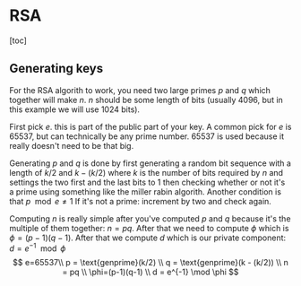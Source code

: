 # RSA

[toc]

## Generating keys

For the RSA algorith to work, you need two large primes $p$ and $q$ which together will make $n$. $n$ should be some length of bits (usually 4096, but in this example we will use 1024 bits).

First pick $e$. this is part of the public part of your key. A common pick for $e$ is $65537$, but can technically be any prime number. $65537$ is used because it really doesn't need to be that big.

Generating $p$ and $q$ is done by first generating a random bit sequence with a length of $k/2$ and $k-(k/2)$ where $k$ is the number of bits required by $n$ and settings the two first and the last bits to 1 then checking whether or not it's a prime using something like the miller rabin algorith. Another condition is that $p \mod e \neq1$ If it's not a prime: increment by two and check again.

Computing $n$ is really simple after you've computed $p$ and $q$ because it's the multiple of them together: $n=pq$. After that we need to compute $\phi$ which is $\phi=(p-1)(q-1)$. After that we compute $d$ which is our private component: $d=e^{-1}\mod \phi$
$$
e=65537\\
p = \text{genprime}(k/2) \\
q = \text{genprime}(k - (k/2)) \\
n = pq \\
\phi=(p-1)(q-1) \\
d = e^{-1} \mod \phi
$$



